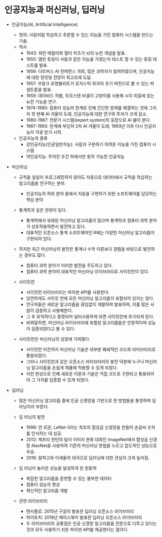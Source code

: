 # 인공지능과 머신러닝, 딥러닝

- 인공지능(AI, Artificial Intelligence)
  - 정의: 사람처럼 학습하고 추론할 수 있는 지능을 가진 컴퓨터 시스템을 만드는 기술.
  - 역사
    - 1943: 워런 매컬러와 월터 피츠가 뇌의 뉴런 개념을 발표.
    - 1950: 앨런 튜링이 사람과 같은 지능을 가졌는지 테스트 할 수 있는 튜링 테스트를 발표.
    - 1956: 다트머스 AI 컨퍼런스 개최, 많은 과학자가 참여하였으며, 인공지능에 대한 장밋빛 전망이 최고조에 도달.
    - 1957: 프랑크 로젠블라트가 로지스틱 회귀의 초기 버전으로 볼 수 있는 퍼셉트론을 발표.
    - 1959: 데이비드 허블, 토르스텐 비셀이 고양이를 사용해 시각 피질에 있는 뉴런 기능을 연구.
    - 1974-1980: 컴퓨터 성능의 한계로 인해 간단한 문제를 해결하는 것에 그치자 첫 번째 AI 겨울이 도래, 인공지능에 대한 연구와 투자가 크게 감소.
    - 1980-1987: 전문가 시스템(expert system)의 등장으로 AI 붐이 분다.
    - 1987-1993: 한계에 부딛혀 2차 AI 겨울이 도래, 1993년 이후 다시 인공지능이 각광 받기 시작.
  - 인공지능의 종류
    - 강인공지능(인공일반지능): 사람과 구분하기 어려운 지능을 가진 컴퓨터 시스템
    - 약인공지능: 주어진 조건 하에서만 동작 가능한 인공지능



- 머신러닝

  - 규칙을 일일이 프로그래밍하지 않아도 자동으로 데이터에서 규칙을 학습하는 알고리즘을 연구하는 분야.
    - 인공지능의 하위 분야 중에서 지응을 구현하기 위한 소프트웨어를 담당하는 핵심 분야

  - 통계학과 깊은 관련이 있다.
    - 통계학에서 유래된 머신러닝 알고리즘이 많으며 통계학과 컴퓨터 과학 분야가 상호작용하면서 발전하고 있다.
    - 대표적인 오픈소스 통계 소프트웨어인 R에는 다양한 머신러닝 알고리즘이 구현되어 있다.
  - 하지만 최근 머신러닝의 발전은 통계나 수학 이론보다 경험을 바탕으로 발전하는 경우도 많다.
    - 컴퓨터 과학 분야가 이러한 발전을 주도하고 있다.
    - 컴퓨터 과학 분야의 대표적인 머신러닝 라이브러리로 사이킷런이 있다.
  - 사이킷런
    - 사이킷런 라이브러리는 파이썬 API를 사용한다.
    - 당연하게도 사이킷 런에 모든 머신러닝 알고리즘이 포함되어 있지는 않다.
    - 연구자들은 새로운 알고리즘을 끊임없이 개발하여 발표하며, 이를 많은 사람이 검증하고 사용해본다. 
    - 그 후 유익하다고 증명되어 널리사용하게 되면 사이킷런에 추가되게 된다.
    - 바꿔말하면, 머신러닝 라이브러리에 포함된 알고리즘들은 안정적이며 성능이 검증되었다고 볼 수 있다.
  - 사이킷런은 머신러닝의 성장에 기여했다.
    - 사이킷런 이전까지 머신러닝 기술은 대부분 폐쇄적인 코드와 라이브러리로 통용되었다.
    - 그러나 사이킷런과 같은 오픈소스 라이브러리의 발전 덕분에 누구나 머신러닝 알고리즘을 손쉽게 제품에 적용할 수 있게 되었다.
    - 이런 현상으로 인해 새로운 이론과 기술은 직접 코드로 구현되고 통용되어야 그 가치를 입증할 수 있게 되었다.



- 딥러닝

  - 많은 머신러닝 알고리즘 중에 인공 신경망을 기반으로 한 방법들을 통칭하며 딥러닝이라 부른다.
  - 딥 러닝의 발전
    - 1998: 얀 르쿤, LeNet-5라는 최초의 합성곱 신경망을 만들어 손글씨 숫자를 인식하는 데 성공.
    - 2012: 제프리 힌턴의 팀이 이미지 분류 대회인 ImageNet에서 합성곱 신경망 AlexNet을 사용하여 기존의 머신러닝 방법을 누르고 압도적인 성능으로 우승.
    - 2016: 알파고와 이세돌의 대국으로 딥러닝에 대한 관심이 크게 높아짐.
  - 딥 러닝이 놀라운 성능을 달성하게 된 원동력
    - 복잡한 알고리즘을 훈련할 수 있는 풍부한 데이터
    - 컴퓨터 성능의 향상
    - 혁신적인 알고리즘 개발

  - 관련 라이브러리
    - 텐서플로: 2015년 구글이 발표한 딥러닝 오픈소스 라이브러리
    - 파이토치: 2018년 페이스북이 발표한 딥러닝 오픈소스 라이브러리
    - 두 라이브러리의 공통점은 인공 신경망 알고리즘을 전문으로 다루고 있다는 것과 모두 사용하기 쉬운 파이썬 API를 제공한다는 점이다.



